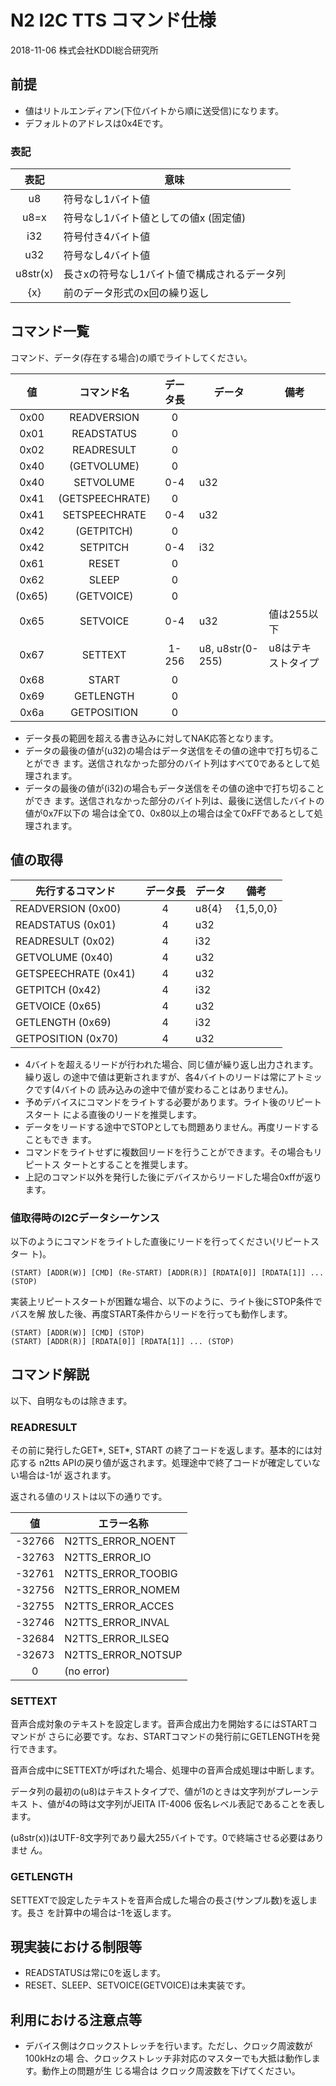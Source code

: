 # N2 I2C TTS コマンド仕様

2018-11-06 株式会社KDDI総合研究所


## 前提

- 値はリトルエンディアン(下位バイトから順に送受信)になります。
- デフォルトのアドレスは0x4Eです。

### 表記

   表記   |意味
 :------: | --------------------------------------------
 u8       | 符号なし1バイト値
 u8=x     | 符号なし1バイト値としての値x (固定値)
 i32      | 符号付き4バイト値
 u32      | 符号なし4バイト値
 u8str(x) | 長さxの符号なし1バイト値で構成されるデータ列
 {x}      | 前のデータ形式のx回の繰り返し

## コマンド一覧

コマンド、データ(存在する場合)の順でライトしてください。

  値  |  コマンド名   |データ長| データ           | 備考
:----:| :-----------: | :----: |------------------|-----
 0x00 | READVERSION   |    0   |                  |
 0x01 | READSTATUS    |    0   |                  |
 0x02 | READRESULT    |    0   |                  |
 0x40 | (GETVOLUME)   |    0   |                  |
 0x40 | SETVOLUME     |   0-4  | u32              |
 0x41 |(GETSPEECHRATE)|    0   |                  |
 0x41 | SETSPEECHRATE |   0-4  | u32              |
 0x42 | (GETPITCH)    |    0   |                  |
 0x42 | SETPITCH      |   0-4  | i32              |
 0x61 | RESET         |    0   |                  |
 0x62 | SLEEP         |    0   |                  |
(0x65)| (GETVOICE)    |    0   |                  |
 0x65 | SETVOICE      |   0-4  | u32              | 値は255以下
 0x67 | SETTEXT       |  1-256 | u8, u8str(0-255) | u8はテキストタイプ
 0x68 | START         |    0   |                  |
 0x69 | GETLENGTH     |    0   |                  |
 0x6a | GETPOSITION   |    0   |                  |

- データ長の範囲を超える書き込みに対してNAK応答となります。
- データの最後の値が(u32)の場合はデータ送信をその値の途中で打ち切ることができ
  ます。送信されなかった部分のバイト列はすべて0であるとして処理されます。
- データの最後の値が(i32)の場合もデータ送信をその値の途中で打ち切ることができ
  ます。送信されなかった部分のバイト列は、最後に送信したバイトの値が0x7F以下の
  場合は全て0、0x80以上の場合は全て0xFFであるとして処理されます。


## 値の取得

 先行するコマンド     |データ長| データ| 備考
 -------------------- | :----: | ----- | ------------------
 READVERSION (0x00)   |    4   | u8{4} | {1,5,0,0}
 READSTATUS (0x01)    |    4   | u32   |
 READRESULT (0x02)    |    4   | i32   |
 GETVOLUME (0x40)     |    4   | u32   |
 GETSPEECHRATE (0x41) |    4   | u32   |
 GETPITCH (0x42)      |    4   | i32   |
 GETVOICE (0x65)      |    4   | u32   |
 GETLENGTH (0x69)     |    4   | i32   |
 GETPOSITION (0x70)   |    4   | u32   |

- 4バイトを超えるリードが行われた場合、同じ値が繰り返し出力されます。繰り返し
  の途中で値は更新されますが、各4バイトのリードは常にアトミックです(4バイトの
  読み込みの途中で値が変わることはありません)。
- 予めデバイスにコマンドをライトする必要があります。ライト後のリピートスタート
  による直後のリードを推奨します。
- データをリードする途中でSTOPとしても問題ありません。再度リードすることもでき
  ます。
- コマンドをライトせずに複数回リードを行うことができます。その場合もリピートス
  タートとすることを推奨します。
- 上記のコマンド以外を発行した後にデバイスからリードした場合0xffが返ります。

### 値取得時のI2Cデータシーケンス

以下のようにコマンドをライトした直後にリードを行ってください(リピートスター
ト)。
```
(START) [ADDR(W)] [CMD] (Re-START) [ADDR(R)] [RDATA[0]] [RDATA[1]] ... (STOP)
```

実装上リピートスタートが困難な場合、以下のように、ライト後にSTOP条件でバスを解
放した後、再度START条件からリードを行っても動作します。
```
(START) [ADDR(W)] [CMD] (STOP)
(START) [ADDR(R)] [RDATA[0]] [RDATA[1]] ... (STOP)
```

## コマンド解説
以下、自明なものは除きます。

### READRESULT

その前に発行したGET\*, SET\*, START の終了コードを返します。基本的には対応する
n2tts APIの戻り値が返されます。処理途中で終了コードが確定していない場合は-1が
返されます。

返される値のリストは以下の通りです。

   値   | エラー名称
 :----: | -----------------
 -32766 | N2TTS_ERROR_NOENT
 -32763 | N2TTS_ERROR_IO
 -32761 | N2TTS_ERROR_TOOBIG
 -32756 | N2TTS_ERROR_NOMEM
 -32755 | N2TTS_ERROR_ACCES
 -32746 | N2TTS_ERROR_INVAL
 -32684 | N2TTS_ERROR_ILSEQ
 -32673 | N2TTS_ERROR_NOTSUP
      0 | (no error)

### SETTEXT

音声合成対象のテキストを設定します。音声合成出力を開始するにはSTARTコマンドが
さらに必要です。なお、STARTコマンドの発行前にGETLENGTHを発行できます。

音声合成中にSETTEXTが呼ばれた場合、処理中の音声合成処理は中断します。

データ列の最初の(u8)はテキストタイプで、値が1のときは文字列がプレーンテキス
ト、値が4の時は文字列がJEITA IT-4006 仮名レベル表記であることを表します。

(u8str(x))はUTF-8文字列であり最大255バイトです。0で終端させる必要はありませ
ん。

### GETLENGTH

SETTEXTで設定したテキストを音声合成した場合の長さ(サンプル数)を返します。長さ
を計算中の場合は-1を返します。


## 現実装における制限等

- READSTATUSは常に0を返します。
- RESET、SLEEP、SETVOICE(GETVOICE)は未実装です。


## 利用における注意点等

- デバイス側はクロックストレッチを行います。ただし、クロック周波数が100kHzの場
  合、クロックストレッチ非対応のマスターでも大抵は動作します。動作上の問題が生
  じる場合は クロック周波数を下げてください。
